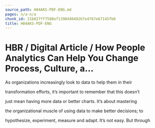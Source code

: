 ```yaml
---
source_path: H04AKS-PDF-ENG.md
pages: n/a-n/a
chunk_id: 21b027ff7588ef1390d40492b7e4767e67145fb8
title: H04AKS-PDF-ENG
---
```

# HBR / Digital Article / How People Analytics Can Help You Change Process, Culture, a…

As organizations increasingly look to data to help them in their

transformation efforts, it’s important to remember that this doesn’t

just mean having more data or better charts. It’s about mastering

the organizational muscle of using data to make better decisions; to

hypothesize, experiment, measure and adapt. It’s not easy. But through
